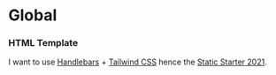 # Global

### HTML Template

I want to use [Handlebars](https://handlebarsjs.com/) + [Tailwind CSS](https://tailwindcss.com/) hence the [Static Starter 2021](https://github.com/roybarber/static-starter).

